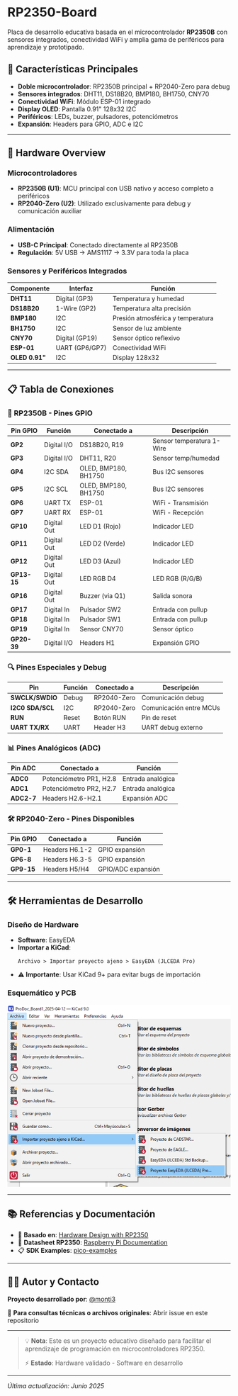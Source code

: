 # RP2350-Board

Placa de desarrollo educativa basada en el microcontrolador **RP2350B** con sensores integrados, conectividad WiFi y amplia gama de periféricos para aprendizaje y prototipado.

## 🚀 Características Principales

- **Doble microcontrolador**: RP2350B principal + RP2040-Zero para debug
- **Sensores integrados**: DHT11, DS18B20, BMP180, BH1750, CNY70
- **Conectividad WiFi**: Módulo ESP-01 integrado
- **Display OLED**: Pantalla 0.91" 128x32 I2C
- **Periféricos**: LEDs, buzzer, pulsadores, potenciómetros
- **Expansión**: Headers para GPIO, ADC e I2C

---

## 🔧 Hardware Overview

### Microcontroladores

- **RP2350B (U1)**: MCU principal con USB nativo y acceso completo a periféricos
- **RP2040-Zero (U2)**: Utilizado exclusivamente para debug y comunicación auxiliar

### Alimentación

- **USB-C Principal**: Conectado directamente al RP2350B
- **Regulación**: 5V USB → AMS1117 → 3.3V para toda la placa

### Sensores y Periféricos Integrados

| Componente     | Interfaz       | Función                           |
| -------------- | -------------- | --------------------------------- |
| **DHT11**      | Digital (GP3)  | Temperatura y humedad             |
| **DS18B20**    | 1-Wire (GP2)   | Temperatura alta precisión        |
| **BMP180**     | I2C            | Presión atmosférica y temperatura |
| **BH1750**     | I2C            | Sensor de luz ambiente            |
| **CNY70**      | Digital (GP19) | Sensor óptico reflexivo           |
| **ESP-01**     | UART (GP6/GP7) | Conectividad WiFi                 |
| **OLED 0.91"** | I2C            | Display 128x32                    |

---

## 📋 Tabla de Conexiones

### 🔌 RP2350B - Pines GPIO

| Pin GPIO    | Función     | Conectado a          | Descripción               |
| ----------- | ----------- | -------------------- | ------------------------- |
| **GP2**     | Digital I/O | DS18B20, R19         | Sensor temperatura 1-Wire |
| **GP3**     | Digital I/O | DHT11, R20           | Sensor temp/humedad       |
| **GP4**     | I2C SDA     | OLED, BMP180, BH1750 | Bus I2C sensores          |
| **GP5**     | I2C SCL     | OLED, BMP180, BH1750 | Bus I2C sensores          |
| **GP6**     | UART TX     | ESP-01               | WiFi - Transmisión        |
| **GP7**     | UART RX     | ESP-01               | WiFi - Recepción          |
| **GP10**    | Digital Out | LED D1 (Rojo)        | Indicador LED             |
| **GP11**    | Digital Out | LED D2 (Verde)       | Indicador LED             |
| **GP12**    | Digital Out | LED D3 (Azul)        | Indicador LED             |
| **GP13-15** | Digital Out | LED RGB D4           | LED RGB (R/G/B)           |
| **GP16**    | Digital Out | Buzzer (via Q1)      | Salida sonora             |
| **GP17**    | Digital In  | Pulsador SW2         | Entrada con pullup        |
| **GP18**    | Digital In  | Pulsador SW1         | Entrada con pullup        |
| **GP19**    | Digital In  | Sensor CNY70         | Sensor óptico             |
| **GP20-39** | Digital I/O | Headers H1           | Expansión GPIO            |

### 🔍 Pines Especiales y Debug

| Pin              | Función | Conectado a | Descripción             |
| ---------------- | ------- | ----------- | ----------------------- |
| **SWCLK/SWDIO**  | Debug   | RP2040-Zero | Comunicación debug      |
| **I2C0 SDA/SCL** | I2C     | RP2040-Zero | Comunicación entre MCUs |
| **RUN**          | Reset   | Botón RUN   | Pin de reset            |
| **UART TX/RX**   | UART    | Header H3   | UART debug externo      |

### 📊 Pines Analógicos (ADC)

| Pin ADC    | Conectado a             | Función           |
| ---------- | ----------------------- | ----------------- |
| **ADC0**   | Potenciómetro PR1, H2.8 | Entrada analógica |
| **ADC1**   | Potenciómetro PR2, H2.7 | Entrada analógica |
| **ADC2-7** | Headers H2.6-H2.1       | Expansión ADC     |

### 🛠 RP2040-Zero - Pines Disponibles

| Pin GPIO   | Conectado a    | Función            |
| ---------- | -------------- | ------------------ |
| **GP0-1**  | Headers H6.1-2 | GPIO expansión     |
| **GP6-8**  | Headers H6.3-5 | GPIO expansión     |
| **GP9-15** | Headers H5/H4  | GPIO/ADC expansión |

---

## 🛠 Herramientas de Desarrollo

### Diseño de Hardware

- **Software**: EasyEDA
- **Importar a KiCad**:
  ```
  Archivo > Importar proyecto ajeno > EasyEDA (JLCEDA Pro)
  ```
- **⚠️ Importante**: Usar KiCad 9+ para evitar bugs de importación

### Esquemático y PCB

<p align="center">
  <img src="images/image.png" alt="Importación desde EasyEDA" width="600"/>
</p>

---

## 📚 Referencias y Documentación

- 📖 **Basado en**: [Hardware Design with RP2350](https://datasheets.raspberrypi.com/rp2350/hardware-design-with-rp2350.pdf)
- 🔗 **Datasheet RP2350**: [Raspberry Pi Documentation](https://datasheets.raspberrypi.com/rp2350/rp2350-datasheet.pdf)
- 📋 **SDK Examples**: [pico-examples](https://github.com/raspberrypi/pico-examples)

---

## 🧑‍💻 Autor y Contacto

**Proyecto desarrollado por**: [@monti3](https://github.com/monti3)

📧 **Para consultas técnicas o archivos originales**: Abrir issue en este repositorio

---

> 💡 **Nota**: Este es un proyecto educativo diseñado para facilitar el aprendizaje de programación en microcontroladores RP2350.
>
> ⚡ **Estado**: Hardware validado - Software en desarrollo

---

_Última actualización: Junio 2025_
